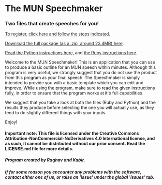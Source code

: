 # The MUN Speechmaker
### Two files that create speeches for you!

[To register, click here and follow the steps indicated.](https://docs.google.com/a/sas.edu.sg/forms/d/e/1FAIpQLSc5XJuceupuL7aMtnuqKwfK0KflQrpLDocXgTbP6wCTz14pJA/viewform)

[Download the full package (as a .zip, around 23.4MB) here](https://github.com/narayanswa30663/MUN_Speechmaker/archive/master.zip).

[Read the Python instructions here](Python/INSTRUCTIONS.md), and [the Ruby instructions here](Ruby/INSTRUCTIONS.md).

Welcome to the MUN Speechmaker! This is an application that you can use to produce a basic outline for an MUN speech within minutes. Although this program is very useful, we strongly suggest that you do not use the product from this program as your final speech. The Speechmaker is simply intended to provide you with a basic template which you can edit and improve. While using the program, make sure to read the given instructions fully, in order to ensure that the program works at it's full capabilities.

We suggest that you take a look at both the files (Ruby and Python) and the results they produce before selecting the one you will actually use, as they tend to do slightly different things with your inputs.
 
Enjoy!

#### Important note: This file is licensed under the Creative Commons Attribution-NonCommercial-NoDerivatives 4.0 International license, and as such, it cannot be distributed without our prior consent. Read the LICENSE.md file for more details.

##### Program created by Raghav and Kabir.

##### If for some reason you encounter any problems with the software, contact either one of us, or raise an 'issue' under the global 'issues' tab.
